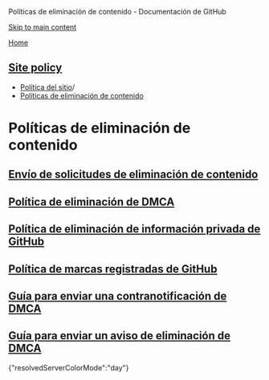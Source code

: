 Políticas de eliminación de contenido - Documentación de GitHub

[Skip to main content](#main-content)

[Home](/es)

[Site policy](/es/site-policy)
----------

* [Política del sitio](/es/site-policy)/
* [Políticas de eliminación de contenido](/es/site-policy/content-removal-policies)

Políticas de eliminación de contenido
==========

[Envío de solicitudes de eliminación de contenido](/es/site-policy/content-removal-policies/submitting-content-removal-requests)
----------

[Política de eliminación de DMCA](/es/site-policy/content-removal-policies/dmca-takedown-policy)
----------

[Política de eliminación de información privada de GitHub](/es/site-policy/content-removal-policies/github-private-information-removal-policy)
----------

[Política de marcas registradas de GitHub](/es/site-policy/content-removal-policies/github-trademark-policy)
----------

[Guía para enviar una contranotificación de DMCA](/es/site-policy/content-removal-policies/guide-to-submitting-a-dmca-counter-notice)
----------

[Guía para enviar un aviso de eliminación de DMCA](/es/site-policy/content-removal-policies/guide-to-submitting-a-dmca-takedown-notice)
----------

{"resolvedServerColorMode":"day"}
